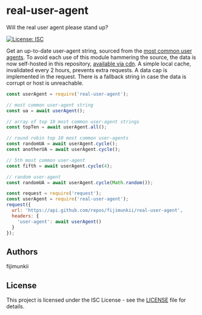# real-user-agent
Will the real user agent please stand up?

[![License: ISC](https://img.shields.io/npm/l/real-user-agent.svg)](https://opensource.org/licenses/ISC)

Get an up-to-date user-agent string, sourced from the [most common user agents](https://techblog.willshouse.com/2012/01/03/most-common-user-agents/). To avoid each use of this module hammering the source, the data is now self-hosted in this repository, [available via cdn](https://cdn.jsdelivr.net/gh/fijimunkii/real-user-agent@master/ua.json). A simple local cache, invalidated every 2 hours, prevents extra requests. A data cap is implemented in the request. There is a fallback string in case the data is corrupt or host is unreachable.

```js
const userAgent = require('real-user-agent');

// most common user-agent string
const ua = await userAgent();

// array of top 10 most common user-agent strings
const topTen = await userAgent.all();

// round robin top 10 most common user-agents
const randomUA = await userAgent.cycle();
const anotherUA = await userAgent.cycle();

// 5th most common user-agent
const fifth = await userAgent.cycle(4);

// random user-agent
const randomUA = await userAgent.cycle(Math.random());
```

```js
const request = require('request');
const userAgent = require('real-user-agent');
request({
  url: 'https://api.github.com/repos/fijimunkii/real-user-agent',
  headers: {
    'user-agent': await userAgent()
  }
});
```

## Authors

fijimunkii

## License

This project is licensed under the ISC License - see the [LICENSE](LICENSE.txt) file for details.
